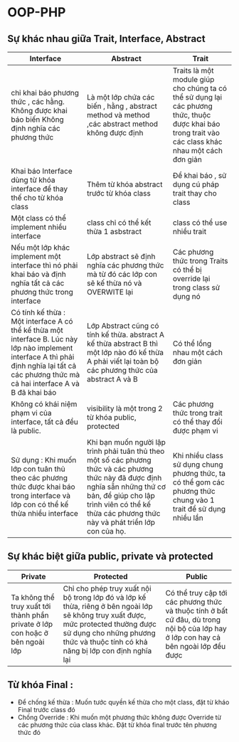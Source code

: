 # OOP-PHP




## Sự khác nhau giữa Trait, Interface, Abstract
Interface | Abstract | Trait 
----------|----------|------
 chỉ  khai báo phương thức , các hằng. Không được khai báo biến  Không định nghĩa các phương thức  | Là một lớp  chứa các biến , hằng , abstract method và method ,các abstract method không được định  |  Traits là một module giúp cho chúng ta có thể sử dụng lại các phương thức, thuộc  được khai báo trong trait  vào các class khác nhau một cách đơn giản
Khai báo Interface dùng từ khóa interface để thay thế cho từ khóa class | Thêm từ khóa abstract trước từ khóa class |  Để khai báo , sử dụng cú pháp trait thay cho class
Một class có thể implement nhiều interface | class chỉ có thể kết thừa 1 asbstract | class có thể use nhiều trait 
Nếu một lớp khác implement một interface thì nó phải khai báo và định nghĩa tất cả các phương thức trong interface | Lớp abstract sẽ định nghĩa các phương thức mà từ đó các lớp con sẽ kế thừa nó và OVERWITE lại | Các phương thức trong Traits có thể bị override lại trong class sử dụng nó
Có tính kế thừa : Một interface A có thể kế thừa một interface B. Lúc này lớp nào implement interface A thì phải định nghĩa lại tất cả các phương thức mà cả hai interface A và B đã khai báo | Lớp Abstract cũng có tính kế thừa. abstract A kế thừa abstract B thì một lớp nào đó kế thừa A phải viết lại toàn bộ các phương thức của  abstract A và B | Có thể lồng nhau một cách đơn giản
Không có khái niệm phạm vi của interface, tất cả đều là public. |  visibility là một trong 2 từ khóa public, protected | Các phương thức trong trait có thể thay đổi được phạm vi
Sử  dụng : Khi muốn lớp con tuân thủ theo các phương thức được khai báo trong interface và lớp con có thể kế thừa nhiều interface |Khi bạn muốn người lập trình phải tuân thủ theo một số các phương thức và các phương thức này đã được định nghĩa sẵn những thứ cơ bản, để giúp cho lập trình viên có thể kế thừa các phương thức này và phát triển lớp con của họ. | Khi nhiều class sử dụng chung phương thức, ta có thể gom các phương thức chung vào 1 trait để sử dụng nhiều lần



## Sự khác biệt giữa public, private và protected
Private | Protected | Public
--------|-----------|--------
Ta không thể truy xuất tới thành phần private ở lớp con hoặc ở bên ngoài lớp | Chỉ cho phép truy xuất nội bộ trong lớp đó và lớp kế thừa, riêng ở bên ngoài lớp sẽ không truy xuất được, mức protected thường được sử dụng cho những phương thức và thuộc tính có khả năng bị lớp con định nghĩa lại | Có thể truy cập tới các phương thức và thuộc tính ở bất cứ đâu, dù trong nội bộ của lớp hay ở lớp con hay cả bên ngoài lớp đều được
## Từ khóa Final : 
  - Để chống kế thừa : Muốn tước quyền kế thừa cho một class, đặt từ kháo Final trước class đó 
  - Chống Override : Khi muốn một phương thức không được Override từ các phương thức của class khác. Đặt từ khóa final trước tên phương thức đó